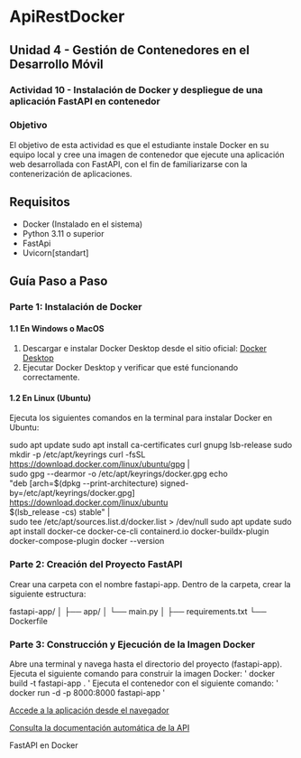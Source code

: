 # ApiRestDocker

## Unidad 4 - Gestión de Contenedores en el Desarrollo Móvil
### Actividad 10 - Instalación de Docker y despliegue de una aplicación FastAPI en contenedor

### Objetivo
El objetivo de esta actividad es que el estudiante instale Docker en su equipo local y cree una imagen de contenedor que ejecute una aplicación web desarrollada con FastAPI, con el fin de familiarizarse con la contenerización de aplicaciones.

## Requisitos
- Docker (Instalado en el sistema)
- Python 3.11 o superior
- FastApi
- Uvicorn[standart]

## Guía Paso a Paso

### Parte 1: Instalación de Docker

#### 1.1 En Windows o MacOS
1. Descargar e instalar Docker Desktop desde el sitio oficial:
   [Docker Desktop](https://www.docker.com/products/docker-desktop)
2. Ejecutar Docker Desktop y verificar que esté funcionando correctamente.

#### 1.2 En Linux (Ubuntu)
Ejecuta los siguientes comandos en la terminal para instalar Docker en Ubuntu:

sudo apt update
sudo apt install ca-certificates curl gnupg lsb-release
sudo mkdir -p /etc/apt/keyrings
curl -fsSL https://download.docker.com/linux/ubuntu/gpg | \
  sudo gpg --dearmor -o /etc/apt/keyrings/docker.gpg
echo \
"deb [arch=$(dpkg --print-architecture) signed-by=/etc/apt/keyrings/docker.gpg] \
  https://download.docker.com/linux/ubuntu \
  $(lsb_release -cs) stable" | \
  sudo tee /etc/apt/sources.list.d/docker.list > /dev/null
sudo apt update
sudo apt install docker-ce docker-ce-cli containerd.io docker-buildx-plugin docker-compose-plugin
docker --version

### Parte 2: Creación del Proyecto FastAPI
Crear una carpeta con el nombre fastapi-app.
Dentro de la carpeta, crear la siguiente estructura:

fastapi-app/
│
├── app/
│   └── main.py
│
├── requirements.txt
└── Dockerfile


### Parte 3: Construcción y Ejecución de la Imagen Docker
Abre una terminal y navega hasta el directorio del proyecto (fastapi-app).
Ejecuta el siguiente comando para construir la imagen Docker:
' docker build -t fastapi-app . '
Ejecuta el contenedor con el siguiente comando:
' docker run -d -p 8000:8000 fastapi-app '

[ Accede a la aplicación desde el navegador ]( http://localhost:8000 )

[ Consulta la documentación automática de la API ]( http://localhost:8000/docs )

FastAPI en Docker
